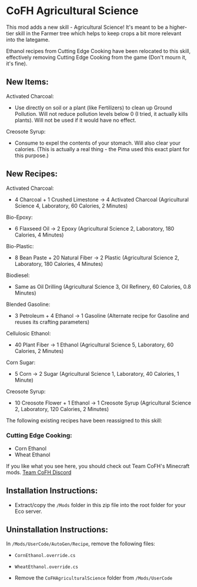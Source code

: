 # CoFH Agricultural Science

This mod adds a new skill - Agricultural Science! It's meant to be a higher-tier skill in the Farmer tree which helps to keep crops a bit more relevant into the lategame.

Ethanol recipes from Cutting Edge Cooking have been relocated to this skill, effectively removing Cutting Edge Cooking from the game (Don't mourn it, it's fine).

## New Items:

Activated Charcoal:

- Use directly on soil or a plant (like Fertilizers) to clean up Ground Pollution. Will not reduce pollution levels below 0 (I tried, it actually kills plants). Will not be used if it would have no effect.

Creosote Syrup:

- Consume to expel the contents of your stomach. Will also clear your calories. (This is actually a real thing - the Pima used this exact plant for this purpose.)

## New Recipes:

Activated Charcoal:

- 4 Charcoal + 1 Crushed Limestone -> 4 Activated Charcoal (Agricultural Science 4, Laboratory, 60 Calories, 2 Minutes)

Bio-Epoxy:

- 6 Flaxseed Oil -> 2 Epoxy (Agricultural Science 2, Laboratory, 180 Calories, 4 Minutes)

Bio-Plastic:

- 8 Bean Paste + 20 Natural Fiber -> 2 Plastic (Agricultural Science 2, Laboratory, 180 Calories, 4 Minutes)

Biodiesel:

- Same as Oil Drilling (Agricultural Science 3, Oil Refinery, 60 Calories, 0.8 Minutes)

Blended Gasoline:

- 3 Petroleum + 4 Ethanol -> 1 Gasoline (Alternate recipe for Gasoline and reuses its crafting parameters)

Cellulosic Ethanol:

- 40 Plant Fiber -> 1 Ethanol (Agricultural Science 5, Laboratory, 60 Calories, 2 Minutes)

Corn Sugar:

- 5 Corn -> 2 Sugar (Agricultural Science 1, Laboratory, 40 Calories, 1 Minute)

Creosote Syrup:

- 10 Creosote Flower + 1 Ethanol -> 1 Creosote Syrup (Agricultural Science 2, Laboratory, 120 Calories, 2 Minutes)

The following existing recipes have been reassigned to this skill:

### Cutting Edge Cooking:

- Corn Ethanol
- Wheat Ethanol

If you like what you see here, you should check out Team CoFH's Minecraft mods.
[Team CoFH Discord](https://discord.gg/uRKrnbH)

## Installation Instructions:

- Extract/copy the `/Mods` folder in this zip file into the root folder for your Eco server.

## Uninstallation Instructions:

In `/Mods/UserCode/AutoGen/Recipe`, remove the following files:

- `CornEthanol.override.cs`
- `WheatEthanol.override.cs`

- Remove the `CoFHAgriculturalScience` folder from `/Mods/UserCode`
